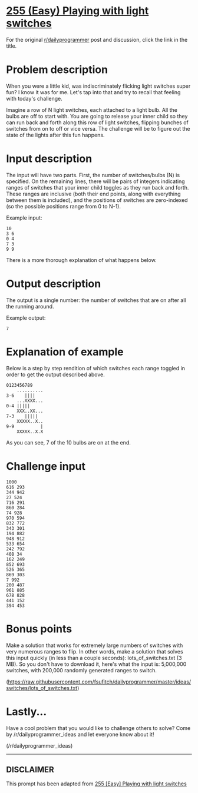 # [255 (Easy) Playing with light switches](https://www.reddit.com/r/dailyprogrammer/comments/46zm8m/20160222_challenge_255_easy_playing_with_light/)

For the original [r/dailyprogrammer](https://www.reddit.com/r/dailyprogrammer/) post and discussion, click the link in the title.

# Problem description
When you were a little kid, was indiscriminately flicking light switches super fun? I know it was for me. Let's tap into that and try to recall that feeling with today's challenge.

Imagine a row of N light switches, each attached to a light bulb. All the bulbs are off to start with. You are going to release your inner child so they can run back and forth along this row of light switches, flipping bunches of switches from on to off or vice versa. The challenge will be to figure out the state of the lights after this fun happens.

# Input description
The input will have two parts. First, the number of switches/bulbs (N) is specified. On the remaining lines, there will be pairs of integers indicating ranges of switches that your inner child toggles as they run back and forth. These ranges are inclusive (both their end points, along with everything between them is included), and the positions of switches are zero-indexed (so the possible positions range from 0 to N-1).

Example input:


```
10
3 6
0 4
7 3
9 9
```
There is a more thorough explanation of what happens below.

# Output description
The output is a single number: the number of switches that are on after all the running around.

Example output:


```
7
```
# Explanation of example
Below is a step by step rendition of which switches each range toggled in order to get the output described above.


```
0123456789
    ..........
3-6    ||||
    ...XXXX...
0-4 |||||
    XXX..XX...
7-3    |||||
    XXXXX..X..
9-9          |
    XXXXX..X.X
```
As you can see, 7 of the 10 bulbs are on at the end.

# Challenge input

```
1000
616 293
344 942
27 524
716 291
860 284
74 928
970 594
832 772
343 301
194 882
948 912
533 654
242 792
408 34
162 249
852 693
526 365
869 303
7 992
200 487
961 885
678 828
441 152
394 453
```
# Bonus points
Make a solution that works for extremely large numbers of switches with very numerous ranges to flip. In other words, make a solution that solves this input quickly (in less than a couple seconds): lots_of_switches.txt (3 MB). So you don't have to download it, here's what the input is: 5,000,000 switches, with 200,000 randomly generated ranges to switch.

(https://raw.githubusercontent.com/fsufitch/dailyprogrammer/master/ideas/switches/lots_of_switches.txt)
# Lastly...
Have a cool problem that you would like to challenge others to solve? Come by /r/dailyprogrammer_ideas and let everyone know about it!

(/r/dailyprogrammer_ideas)

----
## **DISCLAIMER**
This prompt has been adapted from [255 [Easy] Playing with light switches](https://www.reddit.com/r/dailyprogrammer/comments/46zm8m/20160222_challenge_255_easy_playing_with_light/
)
